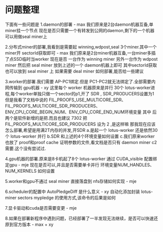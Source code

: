 # 问题整理

下面有一些问题是
1.daemon的部署 - max
我们原来是2台daemon机器互备,单miner挂一个节点
现在是否只需要一个有转发到公网的daemon,剩下的一个机器可以用做seal miner上

2.分布式miner的部署,我看到是需要起 winning,wdpost,seal 3个miner.其中一个miner开 sectorId获取即可 - max
我们原来是2台miner机器互备,一台miner多插了点SSD临时当worker
现在是否 一台作为 winning miner
另外一台作为 wdpost miner
然后把 seal miner 放到上述的一个 daemon机器上即可
其中sectorId获取也可以放到 seal miner 上
如果需要 deal miner 如何部署,能否给一些建议

3.worker的部署.我们需要 AP-PC1绑定.但是 PC1-PC2就无法绑定了.全部需要内网传输到 gpu机器 - xy
这里每个 worker 机器原来是并行 30个 lotus-worker进程,每个worker单独只做一个sector的p1,开了 SDR , SDR_PRODUCERS设置为1
但是我看了文档中说的 FIL_PROOFS_USE_MULTICORE_SDR、FIL_PROOFS_MULTICORE_SDR_PRODUCERS、ENV_CPU_CORE_BEGIN_NUM、ENV_CPU_CORE_END_NUM环境变量
其中 后两个是软件新增的是把.而且也建议 7302 把 FIL_PROOFS_MULTICORE_SDR_PRODUCERS 设为 2 ,是这样嘛
那我现在应该怎么部署,希望是用满2T内存的并发,开SDR
a.是起一个 lotus-worker 还是依然30个 lotus-worker 并行
b.SDR 和上述的4个环境变量如何设置
c.我们原来worker也放了 proof和proof cache 证明参数的文件,看文档是否只有 daemon miner c2 需要.这个没有尝试过.

4.gpu机器的部署.原来是8卡机起了8个 lotus-worker 通过 CUDA_visible 配置绑定gpu - mje
现在是否可以,并且是否需要单卡并行 环境变量NUM_HANDLES、NUM_KERNELS 如何设置

5.worker和gpu不通过 seal miner 直接落盘到 nfs存储如何实现 - mje

6.scheduler的配置中 AutoPledgeDiff 是什么意义 - xy
自动化添加封装 lotus-miner sectors mypledge 的使用方式,该命令的后果是如何

7.显卡驱动和cuda是否需要变更 - mje

8.如果在部署新程序中遇到问题，已经部署了一半发现无法继续，是否可以快速还原到官方版本 - max + xy
